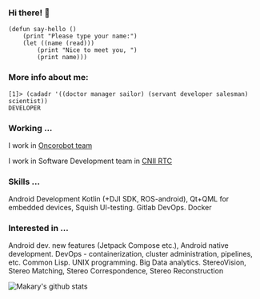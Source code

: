 ### Hi there! 👋

```Lisp
(defun say-hello ()
    (print "Please type your name:")
    (let ((name (read)))
        (print "Nice to meet you, ")
        (print name)))
```

### More info about me:

```Lisp
[1]> (cadadr '((doctor manager sailor) (servant developer salesman) scientist))
DEVELOPER
```

### Working ...

I work in [Oncorobot team](http://www.oncorobot.ru/#rec248145574)

I work in Software Development team in [CNII RTC](https://rtc.ru/en/#main-screen-slider2) 

### Skills ...

Android Development Kotlin (+DJI SDK, ROS-android), Qt+QML for embedded devices, Squish UI-testing. Gitlab DevOps. Docker

### Interested in ...

Android dev. new features (Jetpack Compose etc.), Android native development. DevOps - containerization, cluster administration, pipelines, etc. Common Lisp. UNIX programming. Big Data analytics. StereoVision, Stereo Matching, Stereo Correspondence, Stereo Reconstruction

![Makary's github stats](https://github-readme-stats.vercel.app/api?username=makaryb&theme=dracula&show_icons=true&count_private=true)
